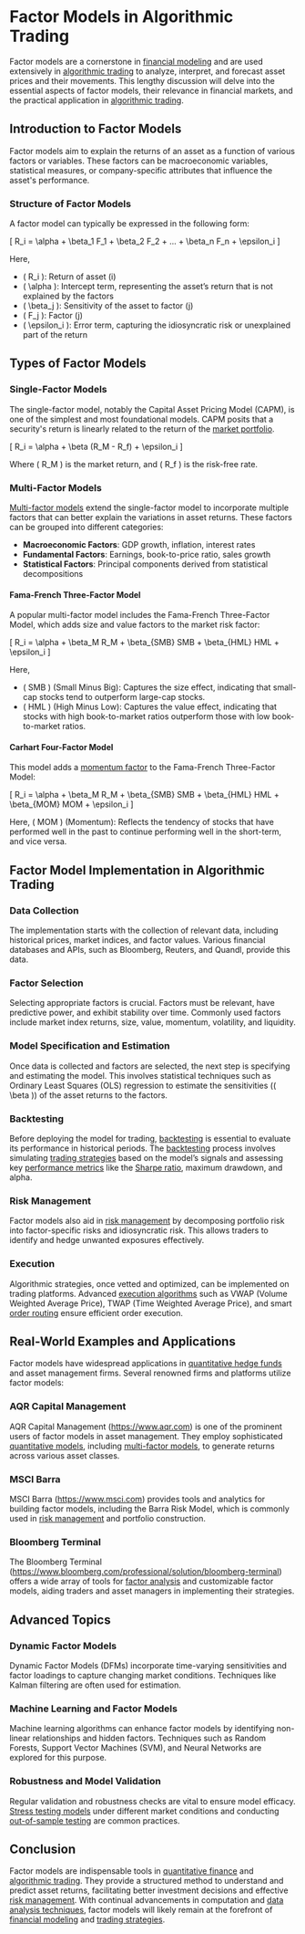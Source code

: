# Factor Models in Algorithmic Trading

Factor models are a cornerstone in [financial modeling](../f/financial_modeling.md) and are used extensively in [algorithmic trading](../a/algorithmic_trading.md) to analyze, interpret, and forecast asset prices and their movements. This lengthy discussion will delve into the essential aspects of factor models, their relevance in financial markets, and the practical application in [algorithmic trading](../a/algorithmic_trading.md).

## Introduction to Factor Models

Factor models aim to explain the returns of an asset as a function of various factors or variables. These factors can be macroeconomic variables, statistical measures, or company-specific attributes that influence the asset's performance.

### Structure of Factor Models

A factor model can typically be expressed in the following form:

\[ R_i = \alpha + \beta_1 F_1 + \beta_2 F_2 + ... + \beta_n F_n + \epsilon_i \]

Here,

- \( R_i \): Return of asset \(i\)
- \( \alpha \): Intercept term, representing the asset’s return that is not explained by the factors
- \( \beta_j \): Sensitivity of the asset to factor \(j\)
- \( F_j \): Factor \(j\)
- \( \epsilon_i \): Error term, capturing the idiosyncratic risk or unexplained part of the return

## Types of Factor Models

### Single-Factor Models

The single-factor model, notably the Capital Asset Pricing Model (CAPM), is one of the simplest and most foundational models. CAPM posits that a security's return is linearly related to the return of the [market portfolio](../m/market_portfolio.md).

\[ R_i = \alpha + \beta (R_M - R_f) + \epsilon_i \]

Where \( R_M \) is the market return, and \( R_f \) is the risk-free rate.

### Multi-Factor Models

[Multi-factor models](../m/multi-factor_models.md) extend the single-factor model to incorporate multiple factors that can better explain the variations in asset returns. These factors can be grouped into different categories:

- **Macroeconomic Factors**: GDP growth, inflation, interest rates
- **Fundamental Factors**: Earnings, book-to-price ratio, sales growth
- **Statistical Factors**: Principal components derived from statistical decompositions

#### Fama-French Three-Factor Model

A popular multi-factor model includes the Fama-French Three-Factor Model, which adds size and value factors to the market risk factor:

\[ R_i = \alpha + \beta_M R_M + \beta_{SMB} SMB + \beta_{HML} HML + \epsilon_i \]

Here,

- \( SMB \) (Small Minus Big): Captures the size effect, indicating that small-cap stocks tend to outperform large-cap stocks.
- \( HML \) (High Minus Low): Captures the value effect, indicating that stocks with high book-to-market ratios outperform those with low book-to-market ratios.

#### Carhart Four-Factor Model

This model adds a [momentum factor](../m/momentum_factor.md) to the Fama-French Three-Factor Model:

\[ R_i = \alpha + \beta_M R_M + \beta_{SMB} SMB + \beta_{HML} HML + \beta_{MOM} MOM + \epsilon_i \]

Here, \( MOM \) (Momentum): Reflects the tendency of stocks that have performed well in the past to continue performing well in the short-term, and vice versa.

## Factor Model Implementation in Algorithmic Trading

### Data Collection

The implementation starts with the collection of relevant data, including historical prices, market indices, and factor values. Various financial databases and APIs, such as Bloomberg, Reuters, and Quandl, provide this data.

### Factor Selection

Selecting appropriate factors is crucial. Factors must be relevant, have predictive power, and exhibit stability over time. Commonly used factors include market index returns, size, value, momentum, volatility, and liquidity.

### Model Specification and Estimation

Once data is collected and factors are selected, the next step is specifying and estimating the model. This involves statistical techniques such as Ordinary Least Squares (OLS) regression to estimate the sensitivities (\( \beta \)) of the asset returns to the factors.

### Backtesting

Before deploying the model for trading, [backtesting](../b/backtesting.md) is essential to evaluate its performance in historical periods. The [backtesting](../b/backtesting.md) process involves simulating [trading strategies](../t/trading_strategies.md) based on the model’s signals and assessing key [performance metrics](../p/performance_metrics.md) like the [Sharpe ratio](../s/sharpe_ratio.md), maximum drawdown, and alpha.

### Risk Management

Factor models also aid in [risk management](../r/risk_management.md) by decomposing portfolio risk into factor-specific risks and idiosyncratic risk. This allows traders to identify and hedge unwanted exposures effectively.

### Execution

Algorithmic strategies, once vetted and optimized, can be implemented on trading platforms. Advanced [execution algorithms](../e/execution_algorithms.md) such as VWAP (Volume Weighted Average Price), TWAP (Time Weighted Average Price), and smart [order routing](../o/order_routing.md) ensure efficient order execution.

## Real-World Examples and Applications

Factor models have widespread applications in [quantitative hedge funds](../q/quantitative_hedge_funds.md) and asset management firms. Several renowned firms and platforms utilize factor models:

### AQR Capital Management

AQR Capital Management (https://www.aqr.com) is one of the prominent users of factor models in asset management. They employ sophisticated [quantitative models](../q/quantitative_models.md), including [multi-factor models](../m/multi-factor_models.md), to generate returns across various asset classes.

### MSCI Barra

MSCI Barra (https://www.msci.com) provides tools and analytics for building factor models, including the Barra Risk Model, which is commonly used in [risk management](../r/risk_management.md) and portfolio construction.

### Bloomberg Terminal

The Bloomberg Terminal (https://www.bloomberg.com/professional/solution/bloomberg-terminal) offers a wide array of tools for [factor analysis](../f/factor_analysis.md) and customizable factor models, aiding traders and asset managers in implementing their strategies.

## Advanced Topics

### Dynamic Factor Models

Dynamic Factor Models (DFMs) incorporate time-varying sensitivities and factor loadings to capture changing market conditions. Techniques like Kalman filtering are often used for estimation.

### Machine Learning and Factor Models

Machine learning algorithms can enhance factor models by identifying non-linear relationships and hidden factors. Techniques such as Random Forests, Support Vector Machines (SVM), and Neural Networks are explored for this purpose.

### Robustness and Model Validation

Regular validation and robustness checks are vital to ensure model efficacy. [Stress testing models](../s/stress_testing_models.md) under different market conditions and conducting [out-of-sample testing](../o/out-of-sample_testing.md) are common practices.

## Conclusion

Factor models are indispensable tools in [quantitative finance](../q/quantitative_finance.md) and [algorithmic trading](../a/algorithmic_trading.md). They provide a structured method to understand and predict asset returns, facilitating better investment decisions and effective [risk management](../r/risk_management.md). With continual advancements in computation and [data analysis techniques](../d/data_analysis_techniques.md), factor models will likely remain at the forefront of [financial modeling](../f/financial_modeling.md) and [trading strategies](../t/trading_strategies.md).